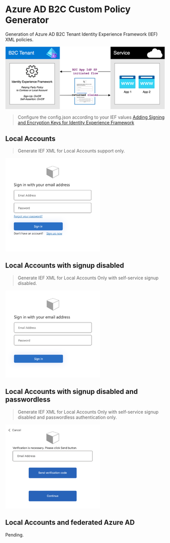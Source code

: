 # Azure AD B2C Custom Policy Generator

Generation of Azure AD B2C Tenant Identity Experience Framework (IEF) XML policies.

<img src="images/b2c-basic.png" width="600">

> Configure the config.json according to your IEF values
[Adding Signing and Encryption Keys for Identity Experience Framework](https://learn.microsoft.com/en-us/azure/active-directory-b2c/tutorial-create-user-flows?pivots=b2c-custom-policy#add-signing-and-encryption-keys-for-identity-experience-framework-applications)

## Local Accounts
> Generate IEF XML for Local Accounts support only.

<img src="images/b2c-local-accounts.png" width="300">

## Local Accounts with signup disabled
> Generate IEF XML for Local Accounts Only with self-service signup disabled.

<img src="images/b2c-local-accounts-signup-disabled.png" width="300">

## Local Accounts with signup disabled and passwordless
> Generate IEF XML for Local Accounts Only with self-service signup disabled and passwordless authentication only.

<img src="images/b2c-local-accounts-signup-disabled-passwordless.png" width="300">

## Local Accounts and federated Azure AD
Pending.